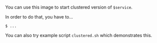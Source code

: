 You can use this image to start clustered version of `$service`.

In order to do that, you have to...

```shell
$ ...
```

You can also try example script `clustered.sh` which demonstrates this.

